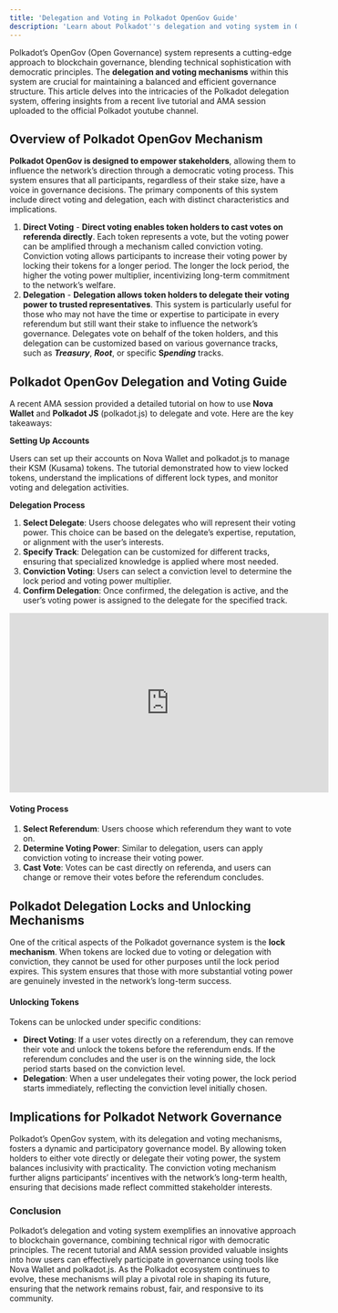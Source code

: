```yaml
---
title: 'Delegation and Voting in Polkadot OpenGov Guide'
description: 'Learn about Polkadot''s delegation and voting system in OpenGov, including a tutorial on using Nova Wallet and polkadot.js.'
---
```

Polkadot’s OpenGov (Open Governance) system represents a cutting-edge approach to blockchain governance, blending technical sophistication with democratic principles. The **delegation and voting mechanisms** within this system are crucial for maintaining a balanced and efficient governance structure. This article delves into the intricacies of the Polkadot delegation system, offering insights from a recent live tutorial and AMA session uploaded to the official Polkadot youtube channel.

## Overview of Polkadot OpenGov Mechanism
**Polkadot OpenGov is designed to empower stakeholders**, allowing them to influence the network’s direction through a democratic voting process. This system ensures that all participants, regardless of their stake size, have a voice in governance decisions. The primary components of this system include direct voting and delegation, each with distinct characteristics and implications.
1. **Direct Voting** - **Direct voting enables token holders to cast votes on referenda directly**. Each token represents a vote, but the voting power can be amplified through a mechanism called conviction voting. Conviction voting allows participants to increase their voting power by locking their tokens for a longer period. The longer the lock period, the higher the voting power multiplier, incentivizing long-term commitment to the network’s welfare.
2. **Delegation** - **Delegation allows token holders to delegate their voting power to trusted representatives**. This system is particularly useful for those who may not have the time or expertise to participate in every referendum but still want their stake to influence the network’s governance. Delegates vote on behalf of the token holders, and this delegation can be customized based on various governance tracks, such as ***Treasury***, ***Root***, or specific **S*pending*** tracks.


## Polkadot OpenGov Delegation and Voting Guide
A recent AMA session provided a detailed tutorial on how to use **Nova Wallet** and **Polkadot JS** (polkadot.js) to delegate and vote. Here are the key takeaways:

**Setting Up Accounts**

Users can set up their accounts on Nova Wallet and polkadot.js to manage their KSM (Kusama) tokens. The tutorial demonstrated how to view locked tokens, understand the implications of different lock types, and monitor voting and delegation activities.

**Delegation Process**

1. **Select Delegate**: Users choose delegates who will represent their voting power. This choice can be based on the delegate’s expertise, reputation, or alignment with the user’s interests.
2. **Specify Track**: Delegation can be customized for different tracks, ensuring that specialized knowledge is applied where most needed.
3. **Conviction Voting**: Users can select a conviction level to determine the lock period and voting power multiplier.
4. **Confirm Delegation**: Once confirmed, the delegation is active, and the user’s voting power is assigned to the delegate for the specified track.

<iframe allowfullscreen="allowfullscreen" frameborder="0" height="315" src="https://www.youtube.com/embed/tB474chCQfk?si=RgfheTjs1JFA0ose" title="YouTube video player" width="560"></iframe>

#### Voting Process

1. **Select Referendum**: Users choose which referendum they want to vote on.
2. **Determine Voting Power**: Similar to delegation, users can apply conviction voting to increase their voting power.
3. **Cast Vote**: Votes can be cast directly on referenda, and users can change or remove their votes before the referendum concludes.

## Polkadot Delegation Locks and Unlocking Mechanisms
One of the critical aspects of the Polkadot governance system is the **lock mechanism**. When tokens are locked due to voting or delegation with conviction, they cannot be used for other purposes until the lock period expires. This system ensures that those with more substantial voting power are genuinely invested in the network’s long-term success.

#### Unlocking Tokens
Tokens can be unlocked under specific conditions:

- **Direct Voting**: If a user votes directly on a referendum, they can remove their vote and unlock the tokens before the referendum ends. If the referendum concludes and the user is on the winning side, the lock period starts based on the conviction level.
- **Delegation**: When a user undelegates their voting power, the lock period starts immediately, reflecting the conviction level initially chosen.

## Implications for Polkadot Network Governance
Polkadot’s OpenGov system, with its delegation and voting mechanisms, fosters a dynamic and participatory governance model. By allowing token holders to either vote directly or delegate their voting power, the system balances inclusivity with practicality. The conviction voting mechanism further aligns participants’ incentives with the network’s long-term health, ensuring that decisions made reflect committed stakeholder interests.

### Conclusion
Polkadot’s delegation and voting system exemplifies an innovative approach to blockchain governance, combining technical rigor with democratic principles. The recent tutorial and AMA session provided valuable insights into how users can effectively participate in governance using tools like Nova Wallet and polkadot.js. As the Polkadot ecosystem continues to evolve, these mechanisms will play a pivotal role in shaping its future, ensuring that the network remains robust, fair, and responsive to its community.